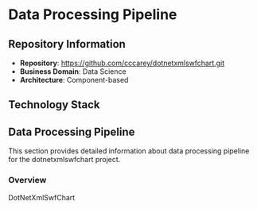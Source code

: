 # Data Processing Pipeline

## Repository Information

- **Repository**: https://github.com/cccarey/dotnetxmlswfchart.git
- **Business Domain**: Data Science
- **Architecture**: Component-based

## Technology Stack

## Data Processing Pipeline

This section provides detailed information about data processing pipeline for the dotnetxmlswfchart project.

### Overview

DotNetXmlSwfChart

